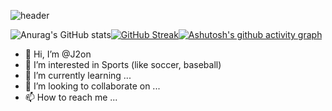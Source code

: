 ![header](https://capsule-render.vercel.app/api?type=venom&color=808080&height=200&section=header&text=J2on's%20GitHub&fontSize=50&animation=scaleIn&stroke=4169e1)

![Anurag's GitHub stats](https://github-readme-stats.vercel.app/api?username=J2on&show_icons=true&theme=dark)[![GitHub Streak](https://streak-stats.demolab.com/?user=J2on&theme=dark)](https://git.io/streak-stats)[![Ashutosh's github activity graph](https://github-readme-activity-graph.vercel.app/graph?username=J2on&theme=react-dark)](https://github.com/ashutosh00710/github-readme-activity-graph)

- 👋 Hi, I’m @J2on
- 👀 I’m interested in Sports (like soccer, baseball)
- 🌱 I’m currently learning ...
- 💞️ I’m looking to collaborate on ...
- 📫 How to reach me ...

<!---
J2on/J2on is a ✨ special ✨ repository because its `README.md` (this file) appears on your GitHub profile.
You can click the Preview link to take a look at your changes.
--->
